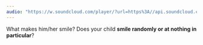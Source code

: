 ```yaml
---
audio: "https://w.soundcloud.com/player/?url=https%3A//api.soundcloud.com/tracks/1406299129%3Fsecret_token%3Ds-jfGX5GIFTfy&color=%23ff5500&auto_play=true&hide_related=false&show_comments=true&show_user=true&show_reposts=false&show_teaser=true&visual=true"
---
```


What makes him/her smile? Does your child <strong>smile randomly or at nothing in particular</strong>?